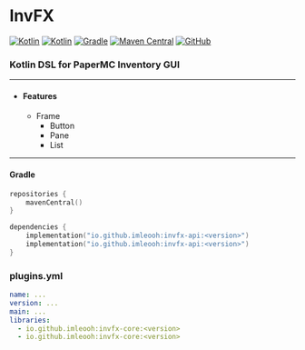 # InvFX

[![Kotlin](https://img.shields.io/badge/java-21-ED8B00.svg?logo=java)](https://www.azul.com/)
[![Kotlin](https://img.shields.io/badge/kotlin-2.1.20-585DEF.svg?logo=kotlin)](http://kotlinlang.org)
[![Gradle](https://img.shields.io/badge/gradle-8.13-02303A.svg?logo=gradle)](https://gradle.org)
[![Maven Central](https://img.shields.io/maven-central/v/io.github.imleooh/invfx-core)](https://search.maven.org/artifact/io.github.imleooh/invfx-core)
[![GitHub](https://img.shields.io/github/license/gooddltmdqls/invfx)](https://www.gnu.org/licenses/gpl-3.0.html)



### Kotlin DSL for PaperMC Inventory GUI

---

* #### Features
    * Frame
        * Button
        * Pane
        * List

---

#### Gradle

```kotlin
repositories {
    mavenCentral()
}
```

```kotlin
dependencies {
    implementation("io.github.imleooh:invfx-api:<version>")
    implementation("io.github.imleooh:invfx-api:<version>")
}
```

### plugins.yml

```yaml
name: ...
version: ...
main: ...
libraries:
  - io.github.imleooh:invfx-core:<version>
  - io.github.imleooh:invfx-core:<version>
```
